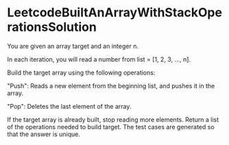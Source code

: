 # LeetcodeBuiltAnArrayWithStackOperationsSolution
You are given an array target and an integer n.

In each iteration, you will read a number from list = [1, 2, 3, ..., n].

Build the target array using the following operations:

"Push": Reads a new element from the beginning list, and pushes it in the array.

"Pop": Deletes the last element of the array.

If the target array is already built, stop reading more elements.
Return a list of the operations needed to build target. The test cases are generated so that the answer is unique.

